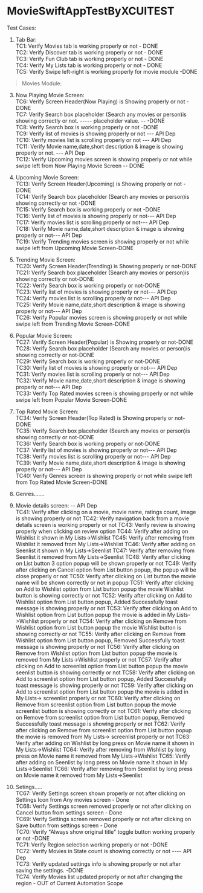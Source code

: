 # MovieSwiftAppTestByXCUITEST


Test Cases:<br>


1. Tab Bar:<br>
TC1: Verify Movies tab is working properly or not - DONE <br>
TC2: Verify Discover tab is working properly or not - DONE<br>
TC3: Verify Fun Club tab is working properly or not - DONE<br>
TC4: Verify My Lists tab is working properly or not - DONE<br>
TC5: Verify Swipe left-right is working properly for movie module -DONE<br>


> Movies Module:<br>
3. Now Playing Movie Screen:<br>
TC6: Verify Screen Header(Now Playing) is Showing properly or not -DONE<br>
TC7: Verify Search box placeholder (Search any movies or person)is showing correctly or not.  ----- placeholder value. -- -DONE<br>
TC8: Verify Search box is working properly or not -DONE<br>
TC9: Verify list of movies is showing properly or not --- API Dep<br>
TC10: Verify movies list is scrolling properly or not --- API Dep<br>
TC11: Verify Movie name,date,short description & image is showing properly or not. --- API Dep<br>
TC12: Verify Upcoming movies screen is showing properly or not while swipe left from Now Playing Movie Screen -- DONE<br>

4. Upcoming Movie Screen:<br>
TC13: Verify Screen Header(Upcoming) is Showing properly or not -DONE<br>
TC14: Verify Search box placeholder (Search any movies or person)is showing correctly or not -DONE<br>
TC15: Verify Search box is working properly or not -DONE<br>
TC16: Verify list of movies is showing properly or not--- API Dep<br>
TC17: Verify movies list is scrolling properly or not--- API Dep<br>
TC18: Verify Movie name,date,short description & image is showing properly or not--- API Dep<br>
TC19: Verify Trending movies screen is showing properly or not while swipe left from Upcoming Movie Screen-DONE<br>

5. Trending Movie Screen:<br>
TC20: Verify Screen Header(Trending) is Showing properly or not-DONE<br>
TC21: Verify Search box placeholder (Search any movies or person)is showing correctly or not-DONE<br>
TC22: Verify Search box is working properly or not-DONE<br>
TC23: Verify list of movies is showing properly or not--- API Dep<br>
TC24: Verify movies list is scrolling properly or not--- API Dep<br>
TC25: Verify Movie name,date,short description & image is showing properly or not--- API Dep<br>
TC26: Verify Popular movies screen is showing properly or not while swipe left from Trending Movie Screen-DONE<br>



5. Popular Movie Screen:<br>
TC27: Verify Screen Header(Popular) is Showing properly or not-DONE<br>
TC28: Verify Search box placeholder (Search any movies or person)is showing correctly or not-DONE<br>
TC29: Verify Search box is working properly or not-DONE<br>
TC30: Verify list of movies is showing properly or not--- API Dep<br>
TC31: Verify movies list is scrolling properly or not--- API Dep<br>
TC32: Verify Movie name,date,short description & image is showing properly or not--- API Dep<br>
TC33: Verify Top Rated movies screen is showing properly or not while swipe left from Popular Movie Screen-DONE<br>



6. Top Rated Movie Screen:<br>
TC34: Verify Screen Header(Top Rated) is Showing properly or not-DONE<br>
TC35: Verify Search box placeholder (Search any movies or person)is showing correctly or not-DONE<br>
TC36: Verify Search box is working properly or not-DONE<br>
TC37: Verify list of movies is showing properly or not--- API Dep<br>
TC38: Verify movies list is scrolling properly or not--- API Dep<br>
TC39: Verify Movie name,date,short description & image is showing properly or not--- API Dep<br>
TC40: Verify Genres screen is showing properly or not while swipe left from Top Rated Movie Screen-DONE<br>

7. Genres.......<br>


8. Movie details screen: -- API Dep<br>
TC41: Verify after clicking on a movie, movie name, ratings count, image is showing properly or not 
TC42: Verify navigation back from a movie details screen is working properly or not 
TC43: Verify review is showing properly when clicking on review option
TC44: Verify after adding on Wishlist it shown in My Lists->Wishlist
TC45: Verify after removing from Wishlist it removed from My Lists->Wishlist
TC46: Verify after adding on Seenlist it shown in My Lists->Seenlist
TC47: Verify after removing from Seenlist it removed from My Lists->Seenlist
TC48: Verify after clicking on List button 3 option popup will be shown properly or not
TC49: Verify after clicking on Cancel option from List button popup, the popup will be close properly or not
TC50: Verify after clicking on List button the movie name will be shown correctly or not in popup
TC51: Verify after clicking on Add to Wishlist option from List button popup the movie Wishlist button is showing correctly or not
TC52: Verify after clicking on Add to Wishlist option from List button popup, Added Successfully toast message is showing properly or not
TC53: Verify after clicking on Add to Wishlist option from List button popup the movie is added in My Lists->Wishlist properly or not
TC54: Verify after clicking on Remove from Wishlist option from List button popup the movie Wishlist button is showing correctly or not
TC55: Verify after clicking on Remove from Wishlist option from List button popup, Removed Successfully toast message is showing properly or not
TC56: Verify after clicking on Remove from Wishlist option from List button popup the movie is removed from My Lists->Wishlist properly or not
TC57: Verify after clicking on Add to screenlist option from List button popup the movie seenlist button is showing correctly or not
TC58: Verify after clicking on Add to screenlist option from List button popup, Added Successfully toast message is showing properly or not
TC59: Verify after clicking on Add to screenlist option from List button popup the movie is added in My Lists-> screenlist properly or not
TC60: Verify after clicking on Remove from screenlist option from List button popup the movie screenlist button is showing correctly or not
TC61: Verify after clicking on Remove from screenlist option from List button popup, Removed Successfully toast message is showing properly or not
TC62: Verify after clicking on Remove from screenlist option from List button popup the movie is removed from My Lists-> screenlist properly or not
TC63: Verify after adding on Wishlist by long press on Movie name it shown in My Lists->Wishlist
TC64: Verify after removing from Wishlist by long press on Movie name it removed from My Lists->Wishlist
TC65: Verify after adding on Seenlist by long press on Movie name it shown in My Lists->Seenlist
TC66: Verify after removing from Seenlist by long press on Movie name it removed from My Lists->Seenlist





9. Setings.....<br>
TC67: Verify Settings screen shown properly or not after clicking on Settings Icon from Any movies screen - Done<br>
TC68: Verify Settings screen removed properly or not after clicking on Cancel button from settings screen - Done<br>
TC69: Verify Settings screen removed properly or not after clicking on Save button from settings screen - Done<br>
TC70: Verify "Always show original title" toggle button working properly or not -DONE<br>
TC71: Verify Region selection working properly or not -DONE<br>
TC72: Verify Movies in State count is showing correctly or not ---- API Dep<br>
TC73: Verify updated settings info is showing properly or not after saving the settings. -DONE<br>
TC74: Verify Movies list updated properly or not after changing the region - OUT of Current Automation Scope<br>
